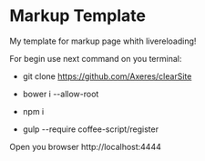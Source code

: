 # Markup Template

My template for markup page whith livereloading!

For begin use next command on you terminal:

- git clone https://github.com/Axeres/clearSite
- bower i --allow-root
- npm i

- gulp --require coffee-script/register

Open you browser http://localhost:4444



